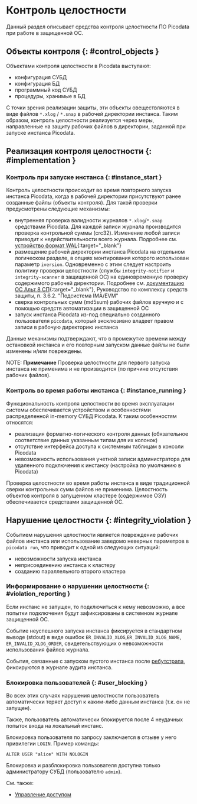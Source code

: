 # Контроль целостности

Данный раздел описывает средства контроля целостности ПО Picodata при
работе в защищенной ОС.

## Объекты контроля {: #control_objects }

Объектами контроля целостности в Picodata выступают:

- конфигурация СУБД
- конфигурация БД
- программный код СУБД
- процедуры, хранимые в БД <!-- TODO link sql routines doc -->

С точки зрения реализации защиты, эти объекты овеществляются в виде
файлов `*.xlog` / `*.snap` в рабочей директории инстанса. Таким
образом, контроль целостности реализуется через меры, направленные на
защиту рабочих файлов в директории, заданной при запуске инстанса
Picodata.

## Реализация контроля целостности {: #implementation }

### Контроль при запуске инстанса {: #instance_start }

Контроль целостности происходит во время повторного запуска инстанса
Picodata, когда в рабочей директории присутствуют ранее созданные файлы
(объекты контроля). Для такой проверки предусмотрены следующие механизмы:

- внутренняя проверка валидности журналов `*.xlog`/`*.snap` средствами
  Picodata. Для каждой записи журнала производится проверка контрольной
  суммы (crc32). Изменение любой записи приводит к недействительности
  всего журнала. Подробнее см. [устройство формат
  WAL](https://www.tarantool.io/ru/doc/latest/dev_guide/internals/file_formats/#the-snapshot-file-format){:target="_blank"}
- размещение рабочей директории инстанса Picodata на отдельном
  логическом разделе, в опциях монтирования которого использован
  параметр `iversion`. Одновременно с этим следует настроить политику
  проверки целостности (службы `integrity-notifier` и
  `integrity-scanner` в защищенной ОС) на единовременную проверку
  содержимого рабочей директории. Подробнее см. [документацию ОС Альт 8
  СП](https://www.basealt.ru/altsp/docs){:target="_blank"}, Руководство
  по комплексу средств защиты, п. 3.6.2. "Подсистема IMA/EVM"
- сверка контрольных сумм (md5sum) рабочих файлов вручную и с помощью
  средств автоматизации в защищенной ОС
- запуск инстанса Picodata из-под специально созданного пользователя
  `picodata`, который эксклюзивно владеет правом записи в рабочую
  директорию инстанса

Данные механизмы подтверждают, что в промежутке времени между
остановкой инстанса и его повторным запуском данные файлы не были
изменены и/или повреждены.

NOTE: **Примечание**
Проверка целостности для первого запуска инстанса не применима и не
производится (по причине отсутствия рабочих файлов).

### Контроль во время работы инстанса {: #instance_running }

Функциональность контроля целостности во время эксплуатации системы
обеспечивается устройством и особенностями распределенной in-memory СУБД
Picodata. К таким особенностям относятся:

- реализация форматно-логического контроля данных (обязательное
  соответствие данных указанным типам для их колонок)
- отсутствие интерфейса доступа к системным таблицам в консоли Picodata
- невозможность использования учетной записи администратора для
  удаленного подключения к инстансу (настройка по умолчанию в Picodata)

Проверка целостности во время работы инстанса в виде традиционной сверки
контрольных сумм файлов не применима. Целостность объектов контроля в
запущенном кластере (содержимое ОЗУ) обеспечивается средствами
защищенной ОС.

## Нарушение целостности {: #integrity_violation }

Событием нарушения целостности является повреждение рабочих файлов
инстанса или использование заведомо неверных параметров в `picodata
run`, что приводит к одной из следующих ситуаций:

- невозможности запуска инстанса
- неприсоединению инстанса к кластеру
- созданию параллельного второго кластера

### Информирование о нарушении целостности {: #violation_reporting }

Если инстанс не запущен, то подключиться к нему невозможно, а все
попытки подключения будут зафиксированы в системном журнале защищенной ОС.

Событие неуспешного запуска инстанса фиксируется в стандартном выводе
(stdout) в виде ошибок `ER_INVALID_XLOG`,`ER_INVALID_XLOG_NAME`,
`ER_INVALID_XLOG_ORDER`, свидетельствующих о невозможности использования
файлов журнала.

События, связанные с запуском пустого инстанса после
[ребутстрапа](../overview/glossary.md#bootstrap), фиксируются в журнале
аудита инстанса.

### Блокировка пользователей {: #user_blocking }

Во всех этих случаях нарушения целостности пользователь автоматически
теряет доступ к каким-либо данным инстанса (т.к. он не запущен).

Также, пользователь автоматически блокируется после 4 неудачных попыток
входа на локальный инстанс.

Блокировка пользователя по запросу заключается в отзыве у него
привилегии `LOGIN`. Пример команды:

```
ALTER USER "alice" WITH NOLOGIN
```

Блокировка и разблокировка пользователя доступна только администратору
СУБД (пользователю `admin`).

См. также:

- [Управление доступом](../tutorial/access_control.md)
